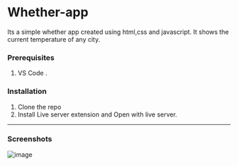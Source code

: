 # Whether-app
Its a simple whether app created using html,css and javascript. It shows the current temperature of any city.

<!-- GETTING STARTED -->
### Prerequisites
1. VS Code .
### Installation
1. Clone the repo
2. Install Live server extension and Open with live server.

 ---
### Screenshots 
![image]("https://C:\Users\kulka\Downloads\whwther_image.png")



</pre>
</li>
